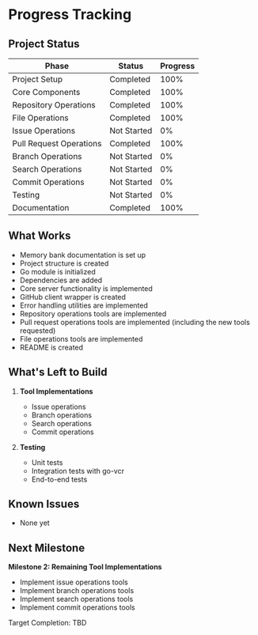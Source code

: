 # Progress Tracking

## Project Status

| Phase | Status | Progress |
|-------|--------|----------|
| Project Setup | Completed | 100% |
| Core Components | Completed | 100% |
| Repository Operations | Completed | 100% |
| File Operations | Completed | 100% |
| Issue Operations | Not Started | 0% |
| Pull Request Operations | Completed | 100% |
| Branch Operations | Not Started | 0% |
| Search Operations | Not Started | 0% |
| Commit Operations | Not Started | 0% |
| Testing | Not Started | 0% |
| Documentation | Completed | 100% |

## What Works

- Memory bank documentation is set up
- Project structure is created
- Go module is initialized
- Dependencies are added
- Core server functionality is implemented
- GitHub client wrapper is created
- Error handling utilities are implemented
- Repository operations tools are implemented
- Pull request operations tools are implemented (including the new tools requested)
- File operations tools are implemented
- README is created

## What's Left to Build

1. **Tool Implementations**
   - Issue operations
   - Branch operations
   - Search operations
   - Commit operations

2. **Testing**
   - Unit tests
   - Integration tests with go-vcr
   - End-to-end tests

## Known Issues

- None yet

## Next Milestone

**Milestone 2: Remaining Tool Implementations**
- Implement issue operations tools
- Implement branch operations tools
- Implement search operations tools
- Implement commit operations tools

Target Completion: TBD
